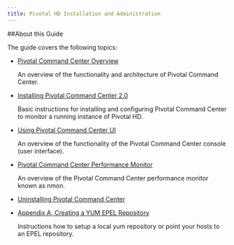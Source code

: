 ```yaml
---
title: Pivotal HD Installation and Administration
---
```


##About this Guide


The guide covers the following topics:

* [Pivotal Command Center Overview](command-center/overview.html)

  An overview of the functionality and architecture of Pivotal Command Center.

* [Installing Pivotal Command Center 2.0](command-center/installation-instructions.html)

  Basic instructions for installing and configuring Pivotal Command Center to monitor a running instance 
  of Pivotal HD.

* [Using Pivotal Command Center UI](command-center/using-pivotal-commandcenter-ui.html)

  An overview of the functionality of the Pivotal Command Center console (user interface).

* [Pivotal Command Center Performance Monitor](command-center/pivotal-commandcenter-performance.html)

  An overview of the Pivotal Command Center performance monitor known as nmon.

* [Uninstalling Pivotal Command Center](command-center/uninstalling-pivotal-commandcenter.html)

* [Appendix A, Creating a YUM EPEL Repository](command-center/appendix.html)

  Instructions how to setup a local yum repository or point your hosts to an EPEL repository.

